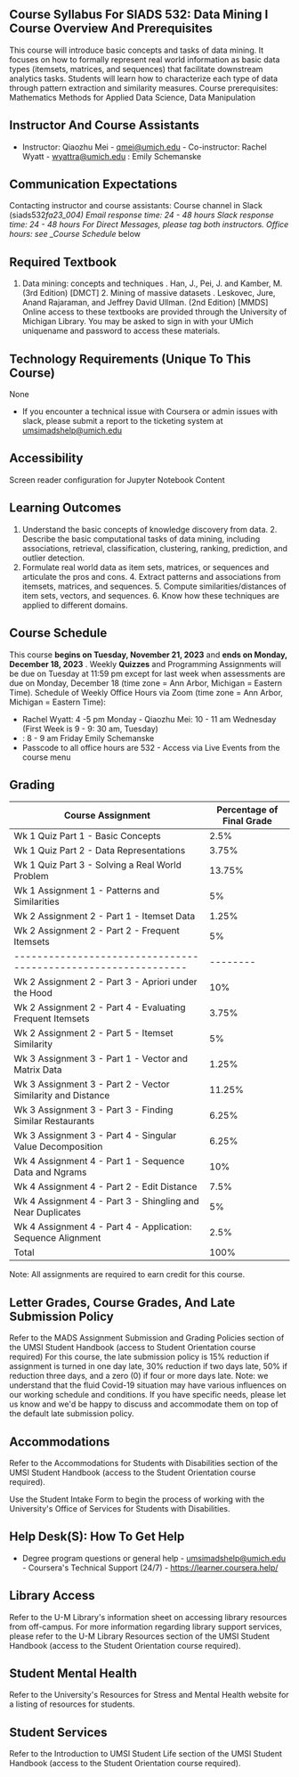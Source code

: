 ## Course Syllabus For SIADS 532: Data Mining I Course Overview And Prerequisites

This course will introduce basic concepts and tasks of data mining. It focuses on how to formally represent real world information as basic data types (itemsets, matrices, and sequences) that facilitate downstream analytics tasks. Students will learn how to characterize each type of data through pattern extraction and similarity measures. Course prerequisites: Mathematics Methods for Applied Data Science, Data Manipulation

## Instructor And Course Assistants

- Instructor: Qiaozhu Mei - qmei@umich.edu - Co-instructor: Rachel Wyatt - wyattra@umich.edu : Emily Schemanske

## Communication Expectations

Contacting instructor and course assistants: Course channel in Slack (siads532*fa23_004) Email response time: 24 - 48 hours Slack response time: 24 - 48 hours For Direct Messages, please tag both instructors. Office hours: see \_Course Schedule* below

## Required Textbook

1.  Data mining: concepts and techniques . Han, J., Pei, J. and Kamber, M. (3rd Edition) [DMCT] 2. Mining of massive datasets . Leskovec, Jure, Anand Rajaraman, and Jeffrey David Ullman. (2nd Edition) [MMDS] Online access to these textbooks are provided through the University of Michigan Library. You may be asked to sign in with your UMich uniquename and password to access these materials.

## Technology Requirements (Unique To This Course)

None

- If you encounter a technical issue with Coursera or admin issues with slack, please submit a report to the ticketing system at umsimadshelp@umich.edu

## Accessibility

Screen reader configuration for Jupyter Notebook Content

## Learning Outcomes

1.  Understand the basic concepts of knowledge discovery from data. 2. Describe the basic computational tasks of data mining, including associations, retrieval, classification, clustering, ranking, prediction, and outlier detection.
2.  Formulate real world data as item sets, matrices, or sequences and articulate the pros and cons. 4. Extract patterns and associations from itemsets, matrices, and sequences. 5. Compute similarities/distances of item sets, vectors, and sequences. 6. Know how these techniques are applied to different domains.

## Course Schedule

This course **begins on Tuesday, November 21, 2023** and **ends on Monday, December 18, 2023** . Weekly **Quizzes** and Programming Assignments will be due on Tuesday at 11:59 pm except for last week when assessments are due on Monday, December 18 (time zone = Ann Arbor, Michigan = Eastern Time). Schedule of Weekly Office Hours via Zoom (time zone = Ann Arbor, Michigan = Eastern Time):

- Rachel Wyatt: 4 -5 pm Monday - Qiaozhu Mei: 10 - 11 am Wednesday (First Week is 9 - 9: 30 am, Tuesday)
- : 8 - 9 am Friday Emily Schemanske
- Passcode to all office hours are 532 - Access via Live Events from the course menu

## Grading

| Course Assignment                                              | Percentage of Final Grade |
| -------------------------------------------------------------- | ------------------------- |
| Wk 1 Quiz Part 1 - Basic Concepts                              | 2.5%                      |
| Wk 1 Quiz Part 2 - Data Representations                        | 3.75%                     |
| Wk 1 Quiz Part 3 - Solving a Real World Problem                | 13.75%                    |
| Wk 1 Assignment 1 - Patterns and Similarities                  | 5%                        |
| Wk 2 Assignment 2 - Part 1 - Itemset Data                      | 1.25%                     |
| Wk 2 Assignment 2 - Part 2 - Frequent Itemsets                 | 5%                        |
| -------------------------------------------------------------- | --------                  |
| Wk 2 Assignment 2 - Part 3 - Apriori under the Hood            | 10%                       |
| Wk 2 Assignment 2 - Part 4 - Evaluating Frequent Itemsets      | 3.75%                     |
| Wk 2 Assignment 2 - Part 5 - Itemset Similarity                | 5%                        |
| Wk 3 Assignment 3 - Part 1 - Vector and Matrix Data            | 1.25%                     |
| Wk 3 Assignment 3 - Part 2 - Vector Similarity and Distance    | 11.25%                    |
| Wk 3 Assignment 3 - Part 3 - Finding Similar Restaurants       | 6.25%                     |
| Wk 3 Assignment 3 - Part 4 - Singular Value Decomposition      | 6.25%                     |
| Wk 4 Assignment 4 - Part 1 - Sequence Data and Ngrams          | 10%                       |
| Wk 4 Assignment 4 - Part 2 - Edit Distance                     | 7.5%                      |
| Wk 4 Assignment 4 - Part 3 - Shingling and Near Duplicates     | 5%                        |
| Wk 4 Assignment 4 - Part 4 - Application: Sequence Alignment   | 2.5%                      |
| Total                                                          | 100%                      |

Note: All assignments are required to earn credit for this course.

## Letter Grades, Course Grades, And Late Submission Policy

Refer to the MADS Assignment Submission and Grading Policies section of the UMSI Student Handbook
(access to Student Orientation course required)
For this course, the late submission policy is 15% reduction if assignment is turned in one day late, 30% reduction if two days late, 50% if reduction three days, and a zero (0) if four or more days late. Note: we understand that the fluid Covid-19 situation may have various influences on our working schedule and conditions. If you have specific needs, please let us know and we'd be happy to discuss and accommodate them on top of the default late submission policy.

## Accommodations

Refer to the Accommodations for Students with Disabilities section of the UMSI Student Handbook (access to the Student Orientation course required).

Use the Student Intake Form to begin the process of working with the University's Office of Services for Students with Disabilities.

## Help Desk(S): How To Get Help

- Degree program questions or general help - umsimadshelp@umich.edu - Coursera's Technical Support (24/7) - https://learner.coursera.help/

## Library Access

Refer to the U-M Library's information sheet on accessing library resources from off-campus. For more information regarding library support services, please refer to the U-M Library Resources section of the UMSI Student Handbook (access to the Student Orientation course required).

## Student Mental Health

Refer to the University's Resources for Stress and Mental Health website for a listing of resources for students.

## Student Services

Refer to the Introduction to UMSI Student Life section of the UMSI Student Handbook (access to the Student Orientation course required).
